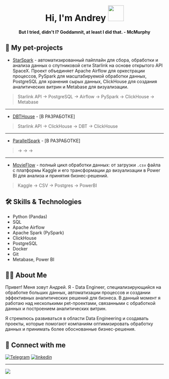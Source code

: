 <div align="center">
<h1> Hi, I'm Andrey <img src="https://media.giphy.com/media/J2awouDsf23R2vo2p5/giphy.gif" width="50"></h1>
<p><b>But I tried, didn't I? Goddamnit, at least I did that. - McMurphy</b></p>
</div>

## 🐶 My pet-projects

- [StarSpark]() - автоматизированный пайплайн для сбора, обработки и анализа данных о спутниковой сети Starlink на основе открытого API SpaceX. Проект объединяет Apache Airflow для оркестрации процессов, PySpark для масштабируемой обработки данных, PostgreSQL для хранения сырых данных, ClickHouse для создания аналитических витрин и Metabase для визуализации.
> Starlink API → PostgreSQL → Airflow → PySpark → ClickHouse → Metabase
---
- [DBTHouse]() - [В РАЗРАБОТКЕ]
> Starlink API → ClickHouse → DBT → ClickHouse
---
- [ParallelSpark]() - [В РАЗРАБОТКЕ]
> → → →
---
- [MovieFlow]() - полный цикл обработки данных: от загрузки `.csv` файла с платформы Kaggle и его трансформации до визуализации в Power BI для анализа и принятия бизнес-решений.
> Kaggle → CSV → Postgres → PowerBI

## 🛠 Skills & Technologies

  - Python (Pandas)
  - SQL
  - Apache Airflow
  - Apache Spark (PySpark)
  - ClickHouse
  - PostgreSQL
  - Docker
  - Git
  - Metabase, Power BI
    
## 👨‍💻 About Me

Привет! Меня зовут Андрей. Я - Data Engineer, специализирующийся на обработке больших данных, автоматизации процессов и создании эффективных аналитических решений для бизнеса. В данный момент я работаю над несколькими pet-проектами, связанными с обработкой данных и построением аналитических витрин.

Я стремлюсь развиваться в области Data Engineering и создавать проекты, которые помогают компаниям оптимизировать обработку данных и принимать более обоснованные бизнес-решения.

## 🤝 Connect with me

[![Telegram](https://img.shields.io/badge/Telegram-2CA5E0?style=for-the-badge&logo=telegram&logoColor=white)](https://t.me/AndrewMenethil) [![linkedin](https://img.shields.io/badge/linkedin%20-%230077B5.svg?&style=for-the-badge&logo=linkedin&logoColor=white)](https://www.linkedin.com/in/andreyttt/)

---

![](https://komarev.com/ghpvc/?username=AndrewMenethil)

